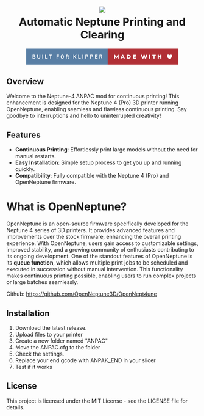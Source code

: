 <h1 align="center">
  <br>
  <img src="https://placehold.co/600x400" width="260"></a>
  <br>
    Automatic Neptune Printing and Clearing

  <br>
</h1>

<p align="center">
<img src="./Photos/built-for-klipper-made-with-love.svg" width="400">
</p>

## Overview

Welcome to the Neptune-4 ANPAC mod for continuous printing! This enhancement is designed for the Neptune 4 (Pro) 3D printer running OpenNeptune, enabling seamless and flawless continuous printing. Say goodbye to interruptions and hello to uninterrupted creativity!

## Features

- **Continuous Printing**: Effortlessly print large models without the need for manual restarts.
- **Easy Installation**: Simple setup process to get you up and running quickly.
- **Compatibility**: Fully compatible with the Neptune 4 (Pro) and OpenNeptune firmware.

# What is OpenNeptune?
OpenNeptune is an open-source firmware specifically developed for the Neptune 4 series of 3D printers. It provides advanced features and improvements over the stock firmware, enhancing the overall printing experience. With OpenNeptune, users gain access to customizable settings, improved stability, and a growing community of enthusiasts contributing to its ongoing development. One of the standout features of OpenNeptune is its **queue function**, which allows multiple print jobs to be scheduled and executed in succession without manual intervention. This functionality makes continuous printing possible, enabling users to run complex projects or large batches seamlessly.

Github: https://github.com/OpenNeptune3D/OpenNept4une

## Installation
1. Download the latest release.
2. Upload files to your printer
3. Create a new folder named "ANPAC"
4. Move the ANPAC.cfg to the folder
5. Check the settings.
6. Replace your end gcode with ANPAK_END in your slicer
7. Test if it works

## License
This project is licensed under the MIT License - see the LICENSE file for details.
